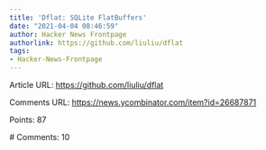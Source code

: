 ```yaml
---
title: 'Dflat: SQLite FlatBuffers'
date: "2021-04-04 08:46:59"
author: Hacker News Frontpage
authorlink: https://github.com/liuliu/dflat
tags:
- Hacker-News-Frontpage
---
```


<p>Article URL: <a href="https://github.com/liuliu/dflat">https://github.com/liuliu/dflat</a></p>
<p>Comments URL: <a href="https://news.ycombinator.com/item?id=26687871">https://news.ycombinator.com/item?id=26687871</a></p>
<p>Points: 87</p>
<p># Comments: 10</p>
